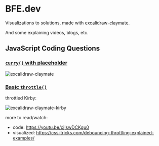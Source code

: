 # BFE.dev

Visualizations to solutions, made with [excalidraw-claymate](https://github.com/dai-shi/excalidraw-claymate).

And some explaining videos, blogs, etc.

## JavaScript Coding Questions

### [`curry()` with placeholder](https://bigfrontend.dev/problem/implement-curry-with-placeholder)

![excalidraw-claymate](https://github.com/yuleicul/bfe.dev/assets/27288153/2e0e14a4-fd79-48da-bea5-0c73a01e9aea)

### [Basic `throttle()`](https://bigfrontend.dev/problem/implement-basic-throttle)

throttled Kirby:
    
![excalidraw-claymate-kirby](https://github.com/yuleicul/bfe.dev/assets/27288153/672e9386-6094-45e1-ac00-8a877b60a044)

more to read/watch:
- code: https://youtu.be/cjIswDCKgu0
- visualized: https://css-tricks.com/debouncing-throttling-explained-examples/

